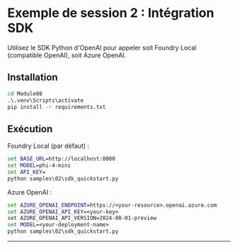 <!--
CO_OP_TRANSLATOR_METADATA:
{
  "original_hash": "bf711f77cca7c5500e22ff5c032016f1",
  "translation_date": "2025-09-22T12:28:43+00:00",
  "source_file": "Module08/samples/02/README.md",
  "language_code": "fr"
}
-->
# Exemple de session 2 : Intégration SDK

Utilisez le SDK Python d'OpenAI pour appeler soit Foundry Local (compatible OpenAI), soit Azure OpenAI.

## Installation
```cmd
cd Module08
.\.venv\Scripts\activate
pip install -r requirements.txt
```

## Exécution
Foundry Local (par défaut) :
```cmd
set BASE_URL=http://localhost:8000
set MODEL=phi-4-mini
set API_KEY=
python samples\02\sdk_quickstart.py
```

Azure OpenAI :
```cmd
set AZURE_OPENAI_ENDPOINT=https://<your-resource>.openai.azure.com
set AZURE_OPENAI_API_KEY=<your-key>
set AZURE_OPENAI_API_VERSION=2024-08-01-preview
set MODEL=<your-deployment-name>
python samples\02\sdk_quickstart.py
```

---

